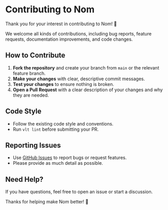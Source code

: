 # Contributing to Nom

Thank you for your interest in contributing to Nom! 🎉

We welcome all kinds of contributions, including bug reports, feature requests, documentation improvements, and code changes.

## How to Contribute

1. **Fork the repository** and create your branch from `main` or the relevant feature branch.
2. **Make your changes** with clear, descriptive commit messages.
3. **Test your changes** to ensure nothing is broken.
4. **Open a Pull Request** with a clear description of your changes and why they are needed.

## Code Style

- Follow the existing code style and conventions.
- Run `vlt lint` before submitting your PR.

## Reporting Issues

- Use [GitHub Issues](../../issues) to report bugs or request features.
- Please provide as much detail as possible.

## Need Help?

If you have questions, feel free to open an issue or start a discussion.

Thanks for helping make Nom better! 🚀
